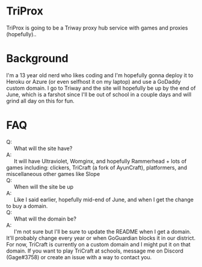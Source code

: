 # TriProx

TriProx is going to be a Triway proxy hub service with games and proxies (hopefully)..

# Background
I'm a 13 year old nerd who likes coding and I'm hopefully gonna deploy it to Heroku or Azure (or even selfhost it on my laptop) and use a GoDaddy custom domain. I go to Triway and the site will hopefully be up by the end of June, which is a farshot since I'll be out of school in a couple days and will grind all day on this for fun.

# FAQ

Q: <br>
⠀⠀What will the site have? <br>
A: <br>
⠀⠀It will have Ultraviolet, Womginx, and hopefully Rammerhead + lots of games including: clickers, TriCraft (a fork of AyunCraft), platformers, and miscellaneous other games like Slope <br>
Q: <br>
⠀⠀When will the site be up  <br>
A: <br>
⠀⠀Like I said earlier, hopefully mid-end of June, and when I get the change to buy a domain. <br>
Q: <br>
⠀⠀What will the domain be? <br>
A: <br>
⠀⠀I'm not sure but I'll be sure to update the README when I get a domain. It'll probably change every year or when GoGuardian blocks it in our district. For now, TriCraft is currently on a custom domain and I might put it on that domain. If you want to play TriCraft at schools, message me on Discord (Gage#3758) or create an issue with a way to contact you.
